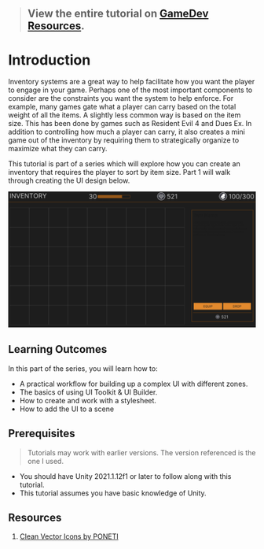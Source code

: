 > ## View the entire tutorial on [GameDev Resources](https://gamedev-resources.com/create-a-spatial-inventory-with-ui-toolkit-part-1/).
> 
# Introduction

Inventory systems are a great way to help facilitate how you want the player to engage in your game. Perhaps one of the most important components to consider are the constraints you want the system to help enforce. For example, many games gate what a player can carry based on the total weight of all the items. A slightly less common way is based on the item size. This has been done by games such as Resident Evil 4 and Dues Ex. In addition to controlling how much a player can carry, it also creates a mini game out of the inventory by requiring them to strategically organize to maximize what they can carry.

This tutorial is part of a series which will explore how you can create an inventory that requires the player to sort by item size. Part 1 will walk through creating the UI design below.

![Example](final.png)

## Learning Outcomes
In this part of the series, you will learn how to:

* A practical workflow for building up a complex UI with different zones.
* The basics of using UI Toolkit & UI Builder.
* How to create and work with a stylesheet.
* How to add the UI to a scene

## Prerequisites

> Tutorials may work with earlier versions. The version referenced is the one I used.

* You should have Unity 2021.1.12f1 or later to follow along with this tutorial.
* This tutorial assumes you have basic knowledge of Unity.

## Resources

1. [Clean Vector Icons by PONETI](https://assetstore.unity.com/packages/2d/gui/icons/clean-vector-icons-132084)
